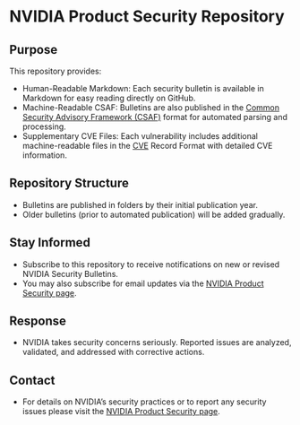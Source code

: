 # NVIDIA Product Security Repository

## Purpose
This repository provides:
- Human-Readable Markdown: Each security bulletin is available in Markdown for easy reading directly on GitHub.
- Machine-Readable CSAF: Bulletins are also published in the [Common Security Advisory Framework (CSAF)](https://www.csaf.io/) format for automated parsing and processing.
- Supplementary CVE Files: Each vulnerability includes additional machine-readable files in the [CVE](https://github.com/CVEProject/cve-schema) Record Format with detailed CVE information.

## Repository Structure
- Bulletins are published in folders by their initial publication year.
- Older bulletins (prior to automated publication) will be added gradually.

## Stay Informed
- Subscribe to this repository to receive notifications on new or revised NVIDIA Security Bulletins.
- You may also subscribe for email updates via the [NVIDIA Product Security page](https://www.nvidia.com/en-us/security/).

## Response
- NVIDIA takes security concerns seriously. Reported issues are analyzed, validated, and addressed with corrective actions.

## Contact
- For details on NVIDIA’s security practices or to report any security issues please visit the [NVIDIA Product Security page](https://www.nvidia.com/en-us/security/).
